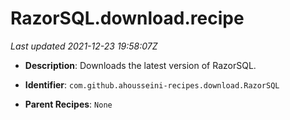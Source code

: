 # RazorSQL.download.recipe

_Last updated 2021-12-23 19:58:07Z_

- **Description**: Downloads the latest version of RazorSQL.

- **Identifier**: `com.github.ahousseini-recipes.download.RazorSQL`

- **Parent Recipes**: `None`